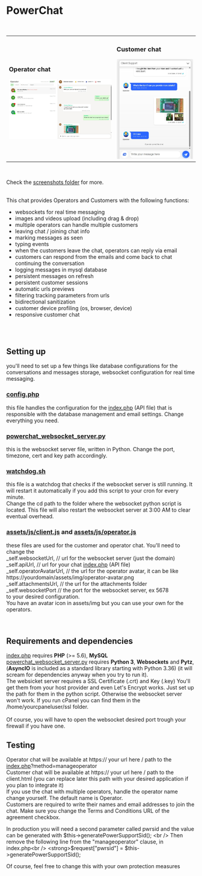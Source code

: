<h1>PowerChat</h1>
<br />
<table>
  <td>
    <h3>Operator chat</h3>
    <img src="https://raw.githubusercontent.com/sorinbotirla/powerchat/refs/heads/main/screenshots/operator-chat.jpg" />
  </td>
  <td>
    <h3>Customer chat</h3>
    <img src="https://raw.githubusercontent.com/sorinbotirla/powerchat/refs/heads/main/screenshots/client-chat.jpg" />
  </td>
</table>
<br />

Check the <a href="https://github.com/sorinbotirla/powerchat/tree/main/screenshots">screenshots folder</a> for more.
<br />
<br />

This chat provides Operators and Customers with the following functions:
- websockets for real time messaging
- images and videos upload (including drag & drop)
- multiple operators can handle multiple customers
- leaving chat / joining chat info
- marking messages as seen
- typing events
- when the customers leave the chat, operators can reply via email
- customers can respond from the emails and come back to chat continuing the conversation
- logging messages in mysql database
- persistent messages on refresh
- persistent customer sessions
- automatic urls previews
- filtering tracking parameters from urls
- bidirectional sanitization
- customer device profiling (os, browser, device)
- responsive customer chat
<br />
<br />


<h2>Setting up</h2>
you'll need to set up a few things like database configurations for the conversations and messages storage,
websocket configuration for real time messaging.

<h3><a href="https://github.com/sorinbotirla/powerchat/blob/main/config.php">config.php</a></h3>
this file handles the configuration for the <a href="https://github.com/sorinbotirla/powerchat/blob/main/index.php">index.php</a> (API file) that is responsible with the database management and email settings. Change everything you need.


<h3><a href="https://github.com/sorinbotirla/powerchat/blob/main/powerchat_websocket_server.py">powerchat_websocket_server.py</a></h3>
this is the websocket server file, written in Python. Change the port, timezone, cert and key path accordingly.

<h3><a href="https://github.com/sorinbotirla/powerchat/blob/main/watchdog.sh">watchdog.sh</a></h3>
this file is a watchdog that checks if the websocket server is still running. It will restart it automatically if you add this script to your cron for every minute.<br />
Change the cd path to the folder where the websocket python script is located. This file will also restart the websocket server at 3:00 AM to clear eventual overhead.

<h3><a href="https://github.com/sorinbotirla/powerchat/blob/main/assets/js/client.js">assets/js/client.js</a> and <a href="https://github.com/sorinbotirla/powerchat/blob/main/assets/js/operator.js">assets/js/operator.js</a></h3>
these files are used for the customer and operator chat. You'll need to change the <br />
_self.websocketUrl, // url for the websocket server (just the domain)<br />
_self.apiUrl, // url for your chat <a href="https://github.com/sorinbotirla/powerchat/blob/main/index.php">index.php</a> (API file)<br />
_self.operatorAvatarUrl, // the url for the operator avatar, it can be like https://yourdomain/assets/img/operator-avatar.png<br />
_self.attachmentsUrl, // the url for the attachments folder<br />
_self.websocketPort // the port for the websocket server, ex 5678<br />
to your desired configuration.<br />
You have an avatar icon in assets/img but you can use your own for the operators.<br />
<br />
<br />

<h2>Requirements and dependencies</h2>

<a href="https://github.com/sorinbotirla/powerchat/blob/main/index.php">index.php</a> requires <strong>PHP</strong> (>= 5.6), <strong>MySQL</strong><br />
<a href="https://github.com/sorinbotirla/powerchat/blob/main/powerchat_websocket_server.py">powerchat_websocket_server.py</a> requires <strong>Python 3</strong>, <strong>Websockets</strong> and <strong>Pytz</strong>, (<strong>AsyncIO</strong> is included as a standard library starting with Python 3.36) (it will scream for dependencies anyway when you try to run it).<br />
The websicket server requires a SSL Certificate (.crt) and Key (.key) You'll get them from your host provider and even Let's Encrypt works. Just set up the path for them in the python script. Otherwise the websocket server won't work. If you run cPanel you can find them in the /home/yourcpaneluser/ssl folder. 
<br /><br />
Of course, you will have to open the websocket desired port trough your firewall if you have one.

<h2>Testing</h2>
Operator chat will be available at https:// your url here / path to the <a href="https://github.com/sorinbotirla/powerchat/blob/main/index.php">index.php</a>?method=manageoperator<br />
Customer chat will be available at https:// your url here / path to the client.html (you can replace later this path with your desired application if you plan to integrate it)<br />
If you use the chat with multiple operators, handle the operator name change yourself. The default name is Operator.<br />
Customers are required to write their names and email addresses to join the chat. Make sure you change the Terms and Conditions URL of the agreement checkbox.

In production you will need a second parameter called pwrsid and the value<br />
can be generated with $this->generatePowerSupportSid(); <br />
Then remove the following line from the "manageoperator" clause, in index.php<br />
<strong>$request["pwrsid"] = $this->generatePowerSupportSid();</strong><br />

Of course, feel free to change this with your own protection measures
